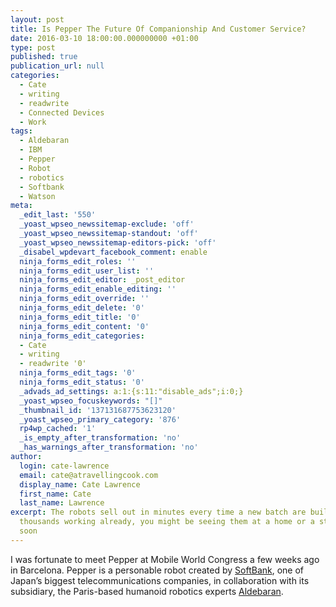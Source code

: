 ```yaml
---
layout: post
title: Is Pepper The Future Of Companionship And Customer Service?
date: 2016-03-10 18:00:00.000000000 +01:00
type: post
published: true
publication_url: null
categories:
  - Cate
  - writing
  - readwrite
  - Connected Devices
  - Work
tags:
  - Aldebaran
  - IBM
  - Pepper
  - Robot
  - robotics
  - Softbank
  - Watson
meta:
  _edit_last: '550'
  _yoast_wpseo_newssitemap-exclude: 'off'
  _yoast_wpseo_newssitemap-standout: 'off'
  _yoast_wpseo_newssitemap-editors-pick: 'off'
  _disabel_wpdevart_facebook_comment: enable
  ninja_forms_edit_roles: ''
  ninja_forms_edit_user_list: ''
  ninja_forms_edit_editor: _post_editor
  ninja_forms_edit_enable_editing: ''
  ninja_forms_edit_override: ''
  ninja_forms_edit_delete: '0'
  ninja_forms_edit_title: '0'
  ninja_forms_edit_content: '0'
  ninja_forms_edit_categories:
  - Cate
  - writing
  - readwrite '0'
  ninja_forms_edit_tags: '0'
  ninja_forms_edit_status: '0'
  _advads_ad_settings: a:1:{s:11:"disable_ads";i:0;}
  _yoast_wpseo_focuskeywords: "[]"
  _thumbnail_id: '137131687753623120'
  _yoast_wpseo_primary_category: '876'
  rp4wp_cached: '1'
  _is_empty_after_transformation: 'no'
  _has_warnings_after_transformation: 'no'
author:
  login: cate-lawrence
  email: cate@atravellingcook.com
  display_name: Cate Lawrence
  first_name: Cate
  last_name: Lawrence
excerpt: The robots sell out in minutes every time a new batch are built, and with
  thousands working already, you might be seeing them at a home or a store near you
  soon
---
```


I was fortunate to meet Pepper at Mobile World Congress a few weeks ago
in Barcelona. Pepper is a personable robot created
by [SoftBank](http://www.softbank.jp/), one of Japan’s biggest
telecommunications companies, in collaboration with its subsidiary, the
Paris-based humanoid robotics experts
[Aldebaran](https://www.aldebaran.com/en).
